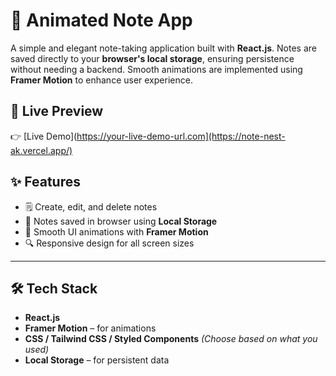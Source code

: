 # 📝 Animated Note App

A simple and elegant note-taking application built with **React.js**. Notes are saved directly to your **browser's local storage**, ensuring persistence without needing a backend. Smooth animations are implemented using **Framer Motion** to enhance user experience.

## 🚀 Live Preview

👉 [Live Demo](https://your-live-demo-url.com](https://note-nest-ak.vercel.app/)  

## ✨ Features

- 🗒️ Create, edit, and delete notes
- 💾 Notes saved in browser using **Local Storage**
- 🎨 Smooth UI animations with **Framer Motion**
- 🔍 Responsive design for all screen sizes

---

## 🛠️ Tech Stack

- **React.js**
- **Framer Motion** – for animations
- **CSS / Tailwind CSS / Styled Components** *(Choose based on what you used)*
- **Local Storage** – for persistent data
 
 
